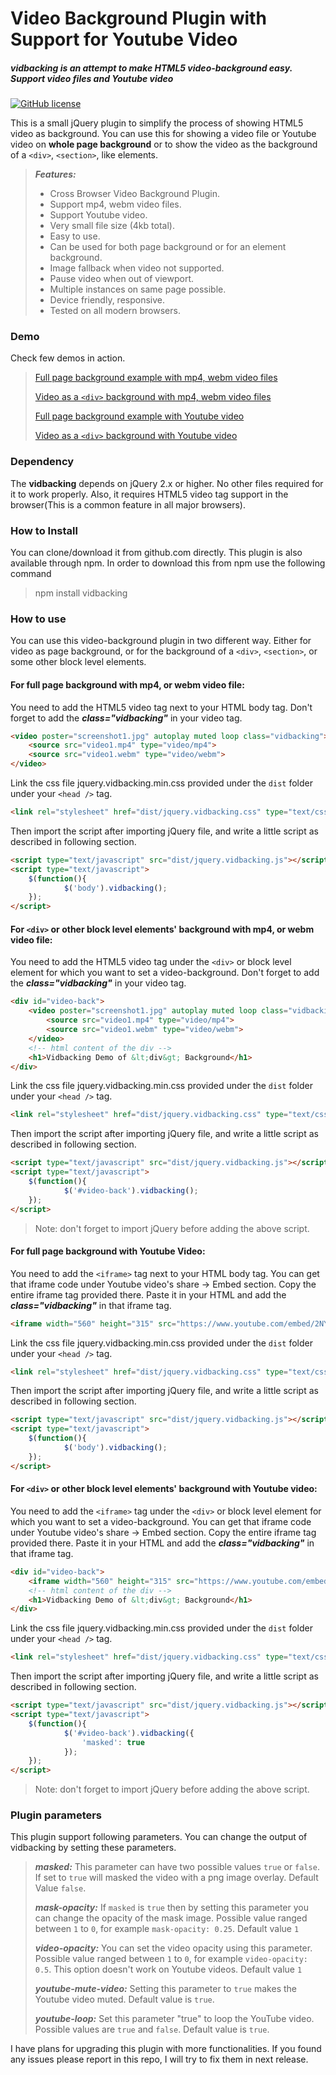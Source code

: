 # Video Background Plugin with Support for Youtube Video
##### vidbacking is an attempt to make HTML5 video-background easy. Support video files and Youtube video
[![GitHub license](https://img.shields.io/badge/license-MIT-blue.svg)](https://raw.githubusercontent.com/souravm84/vidbacking/master/LICENSE.md)

This is a small jQuery plugin to simplify the process of showing HTML5 video as background. You can use this for showing a video file or Youtube video on **whole page background** or to show the video as the background of a `<div>`, `<section>`, like elements.
>  ***Features:***
> * Cross Browser Video Background Plugin.
> * Support mp4, webm video files.
> * Support Youtube video.
> * Very small file size (4kb total).
> * Easy to use.
> * Can be used for both page background or for an element background.
> * Image fallback when video not supported.
> * Pause video when out of viewport.
> * Multiple instances on same page possible.
> * Device friendly, responsive.
> * Tested on all modern browsers.


### Demo
Check few demos in action.

> [Full page background example with mp4, webm video files](https://souravm84.github.io/vidbacking/demo1/)
>
> [Video as a `<div>` background  with mp4, webm video files](https://souravm84.github.io/vidbacking/demo2/)
>
>[Full page background example with Youtube video](https://souravm84.github.io/vidbacking/demo3/)
>
> [Video as a `<div>` background  with Youtube video](https://souravm84.github.io/vidbacking/demo2/)

### Dependency
The **vidbacking** depends on jQuery 2.x or higher. No other files required for it to work properly. Also, it requires HTML5 video tag support in the browser(This is a common feature in all major browsers).

### How to Install
You can clone/download it from github.com directly. This plugin is also available through npm. In order to download this from npm use the following command
> npm install vidbacking

### How to use
You can use this video-background plugin in two different way. Either for video as page background, or for the background of a `<div>`, `<section>`, or some other block level elements.
#### For full page background with mp4, or webm video file:

You need to add the HTML5 video tag next to  your HTML body tag. Don't forget to add the ***class="vidbacking"*** in your video tag.

```html
<video poster="screenshot1.jpg" autoplay muted loop class="vidbacking">
	<source src="video1.mp4" type="video/mp4">
	<source src="video1.webm" type="video/webm">
</video>
```

Link the css file jquery.vidbacking.min.css provided under the `dist` folder under your `<head />` tag.
```html
<link rel="stylesheet" href="dist/jquery.vidbacking.css" type="text/css">
```
Then import the script after importing jQuery file, and write a little script as described in following section.

```html
<script type="text/javascript" src="dist/jquery.vidbacking.js"></script>
<script type="text/javascript">
	$(function(){
    		$('body').vidbacking();
	});
</script>
```

#### For `<div>` or other block level elements' background with mp4, or webm video file:

You need to add the HTML5 video tag under the `<div>` or block level element for which you want to set a video-background. Don't forget to add the ***class="vidbacking"*** in your video tag.
```html
<div id="video-back">
	<video poster="screenshot1.jpg" autoplay muted loop class="vidbacking">
		<source src="video1.mp4" type="video/mp4">
		<source src="video1.webm" type="video/webm">
	</video>
    <!-- html content of the div -->
    <h1>Vidbacking Demo of &lt;div&gt; Background</h1>
</div>
```

Link the css file jquery.vidbacking.min.css provided under the `dist` folder under your `<head />` tag.
```html
<link rel="stylesheet" href="dist/jquery.vidbacking.css" type="text/css">
```

Then import the script after importing jQuery file, and write a little script as described in following section.

```html
<script type="text/javascript" src="dist/jquery.vidbacking.js"></script>
<script type="text/javascript">
	$(function(){
    		$('#video-back').vidbacking();
	});
</script>
```
> Note: don't forget to import jQuery before adding the above script.

#### For full page background with Youtube Video:

You need to add the `<iframe>` tag next to  your HTML body tag. You can get that iframe code under Youtube video's share -> Embed section. Copy the entire iframe tag provided there. Paste it in your HTML and add the ***class="vidbacking"*** in that iframe tag.

```html
<iframe width="560" height="315" src="https://www.youtube.com/embed/2NYwewKYHB4" frameborder="0" allow="autoplay; encrypted-media" allowfullscreen  class="vidbacking"></iframe>
```
Link the css file jquery.vidbacking.min.css provided under the `dist` folder under your `<head />` tag.
```html
<link rel="stylesheet" href="dist/jquery.vidbacking.css" type="text/css">
```
Then import the script after importing jQuery file, and write a little script as described in following section.

```html
<script type="text/javascript" src="dist/jquery.vidbacking.js"></script>
<script type="text/javascript">
	$(function(){
    		$('body').vidbacking();
	});
</script>
```
#### For `<div>` or other block level elements' background with Youtube video:

You need to add the `<iframe>` tag under the `<div>` or block level element for which you want to set a video-background. You can get that iframe code under Youtube video's share -> Embed section. Copy the entire iframe tag provided there. Paste it in your HTML and add the ***class="vidbacking"*** in that iframe tag.
```html
<div id="video-back">
	<iframe width="560" height="315" src="https://www.youtube.com/embed/2NYwewKYHB4" frameborder="0" allow="autoplay; encrypted-media" allowfullscreen  class="vidbacking"></iframe>
    <!-- html content of the div -->
    <h1>Vidbacking Demo of &lt;div&gt; Background</h1>
</div>
```

Link the css file jquery.vidbacking.min.css provided under the `dist` folder under your `<head />` tag.
```html
<link rel="stylesheet" href="dist/jquery.vidbacking.css" type="text/css">
```

Then import the script after importing jQuery file, and write a little script as described in following section.

```html
<script type="text/javascript" src="dist/jquery.vidbacking.js"></script>
<script type="text/javascript">
	$(function(){
    		$('#video-back').vidbacking({
	    		'masked': true
    		});
	});
</script>
```
> Note: don't forget to import jQuery before adding the above script.


### Plugin parameters
This plugin support following parameters. You can change the output of vidbacking by setting these parameters.
> ***masked:*** This parameter can have two possible values `true` or `false`. If set to `true` will masked the video with a png image overlay. Default Value `false`.
>
> ***mask-opacity:*** If `masked` is `true` then by setting this parameter you can change the opacity of the mask image. Possible value ranged between `1` to `0`, for example `mask-opacity: 0.25`. Default value `1`
>
> ***video-opacity:*** You can set the video opacity using this parameter. Possible value ranged between `1` to `0`, for example `video-opacity: 0.5`. This option doesn't work on Youtube videos. Default value `1`
>
>***youtube-mute-video:*** Setting this parameter to `true` makes the Youtube video muted. Default value is `true`.
>
>***youtube-loop:*** Set this parameter "true" to loop the YouTube video. Possible values are `true` and `false`. Default value is `true`.

I have plans for upgrading this plugin with more functionalities. If you found any issues please report in this repo, I will try to fix them in next release.
